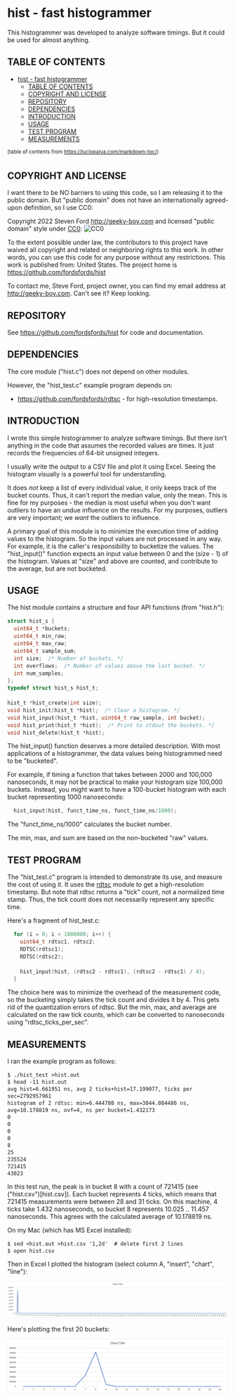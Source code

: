 # hist - fast histogrammer

This histogrammer was developed to analyze software timings.
But it could be used for almost anything.

## TABLE OF CONTENTS

- [hist - fast histogrammer](#hist---fast-histogrammer)
  - [TABLE OF CONTENTS](#table-of-contents)
  - [COPYRIGHT AND LICENSE](#copyright-and-license)
  - [REPOSITORY](#repository)
  - [DEPENDENCIES](#dependencies)
  - [INTRODUCTION](#introduction)
  - [USAGE](#usage)
  - [TEST PROGRAM](#test-program)
  - [MEASUREMENTS](#measurements)

<sup>(table of contents from https://luciopaiva.com/markdown-toc/)</sup>

## COPYRIGHT AND LICENSE

I want there to be NO barriers to using this code, so I am releasing it to the public domain.
But "public domain" does not have an internationally agreed-upon definition, so I use CC0:

Copyright 2022 Steven Ford http://geeky-boy.com and licensed
"public domain" style under
[CC0](http://creativecommons.org/publicdomain/zero/1.0/):
![CC0](https://licensebuttons.net/p/zero/1.0/88x31.png "CC0")

To the extent possible under law, the contributors to this project have
waived all copyright and related or neighboring rights to this work.
In other words, you can use this code for any purpose without any
restrictions.  This work is published from: United States.  The project home
is https://github.com/fordsfords/hist

To contact me, Steve Ford, project owner, you can find my email address
at http://geeky-boy.com.  Can't see it?  Keep looking.

## REPOSITORY

See https://github.com/fordsfords/hist for code and documentation.

## DEPENDENCIES

The core module ("hist.c") does not depend on other modules.

However, the "hist_test.c" example program depends on:
* https://github.com/fordsfords/rdtsc - for high-resolution timestamps.

## INTRODUCTION

I wrote this simple histogrammer to analyze software timings.
But there isn't anything in the code that assumes the recorded values are times.
It just records the frequencies of 64-bit unsigned integers.

I usually write the output to a CSV file and plot it using Excel.
Seeing the histogram visually is a powerful tool for understanding.

It does *not* keep a list of every individual value,
it only keeps track of the bucket counts.
Thus, it can't report the median value, only the mean.
This is fine for my purposes - the median is most useful when you don't want
outliers to have an undue influence on the results.
For my purposes, outliers are very important;
we *want* the outliers to influence.

A primary goal of this module is to minimize the execution time of adding
values to the histogram.
So the input values are not processed in any way.
For example, it is the caller's responsibility to bucketize the values.
The "hist_input()" function expects an input value between 0 and the (size - 1)
of the histogram.
Values at "size" and above are counted, and contribute to the average,
but are not bucketed.

## USAGE

The hist module contains a structure and four API functions
(from "hist.h"):
````C
struct hist_s {
  uint64_t *buckets;
  uint64_t min_raw;
  uint64_t max_raw;
  uint64_t sample_sum;
  int size;  /* Number of buckets. */
  int overflows;  /* Number of values above the last bucket. */
  int num_samples;
};
typedef struct hist_s hist_t;

hist_t *hist_create(int size);
void hist_init(hist_t *hist);  /* Clear a histogram. */
void hist_input(hist_t *hist, uint64_t raw_sample, int bucket);
void hist_print(hist_t *hist);  /* Print to stdout the buckets. */
void hist_delete(hist_t *hist);
````

The hist_input() function deserves a more detailed description.
With most applications of a histogrammer, the data values being
histogrammed need to be "bucketed".

For example,
if timing a function that takes between 2000 and 100,000 nanoseconds,
it may not be practical to make your histogram size 100,000 buckets.
Instead, you might want to have a 100-bucket histogram with each bucket
representing 1000 nanoseconds:
````C
  hist_input(hist, funct_time_ns, funct_time_ns/1000);
````
The "funct_time_ns/1000" calculates the bucket number.

The min, max, and sum are based on the non-bucketed "raw" values.

## TEST PROGRAM

The "hist_test.c" program is intended to demonstrate its use,
and measure the cost of using it.
It uses the [rdtsc](https://github.com/fordsfords/rdtsc) module to get
a high-resolution timestamp.
But note that rdtsc returns a "tick" count, not a normalized time stamp.
Thus, the tick count does not necessarily represent any specific time.

Here's a fragment of hist_test.c:
````C
  for (i = 0; i < 1000000; i++) {
    uint64_t rdtsc1, rdtsc2;
    RDTSC(rdtsc1);
    RDTSC(rdtsc2);

    hist_input(hist, (rdtsc2 - rdtsc1), (rdtsc2 - rdtsc1) / 4);
  }
````
The choice here was to minimize the overhead of the measurement code,
so the bucketing simply takes the tick count and divides it by 4.
This gets rid of the quantization errors of rdtsc.
But the min, max, and average are calculated on the raw tick counts,
which can be converted to nanoseconds using "rdtsc_ticks_per_sec".

## MEASUREMENTS

I ran the example program as follows:
````
$ ./hist_test >hist.out
$ head -11 hist.out
avg hist=6.661951 ns, avg 2 ticks+hist=17.199077, ticks per sec=2792957961
histogram of 2 rdtsc: min=6.444780 ns, max=3044.084486 ns, avg=10.178819 ns, ovf=4, ns per bucket=1.432173
0
0
0
0
8
25
235524
721415
43023
````

In this test run, the peak is in bucket 8 with a count of 721415
(see ("hist.csv")[hist.csv]).
Each bucket represents 4 ticks, which means that 721415 measurements were
between 28 and 31 ticks.
On this machine, 4 ticks take 1.432 nanoseconds,
so bucket 8 represents 10.025 .. 11.457 nanoseconds.
This agrees with the calculated average of 10.178819 ns.

On my Mac (which has MS Excel installed):
````
$ sed <hist.out >hist.csv '1,2d'  # delete first 2 lines
$ open hist.csv
````

Then in Excel I plotted the histogram (select column A, "insert",
"chart", "line"):

![example histogram](hist.png)

Here's plotting the first 20 buckets:

![example histogram 2](hist2.png)

